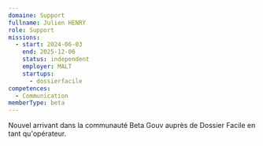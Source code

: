```yaml
---
domaine: Support
fullname: Julien HENRY
role: Support
missions:
  - start: 2024-06-03
    end: 2025-12-06
    status: independent
    employer: MALT
    startups:
      - dossierfacile
competences:
  - Communication
memberType: beta
---
```

Nouvel arrivant dans la communauté Beta Gouv auprès de Dossier Facile en tant qu'opérateur.
